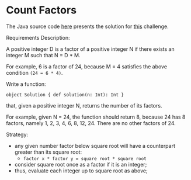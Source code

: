# Count Factors

The Java source code [here](CountFactors.scala) presents the solution for [this](https://app.codility.com/programmers/lessons/10-prime_and_composite_numbers/count_factors/) challenge.



Requirements Description:

A positive integer D is a factor of a positive integer N if there exists an integer M such that N = D * M.

For example, 6 is a factor of 24, because M = 4 satisfies the above condition `(24 = 6 * 4)`.

Write a function:

`object Solution { def solution(n: Int): Int }`

that, given a positive integer N, returns the number of its factors.

For example, given N = 24, the function should return 8, because 24 has 8 factors, namely 1, 2, 3, 4, 6, 8, 12, 24. There are no other factors of 24.

Strategy:
 - any given number factor below square root will have a counterpart greater than its square root: 
   - `factor x * factor y = square root * square root`
 - consider square root once as a factor if it is an integer;
 - thus, evaluate each integer up to square root as above;
 